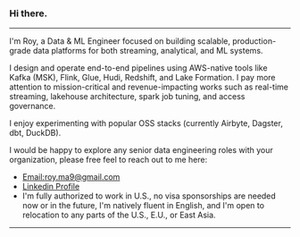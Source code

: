 ### Hi there.
---
I'm Roy, a Data & ML Engineer focused on building scalable, production-grade data platforms for both streaming, analytical, and ML systems.

I design and operate end-to-end pipelines using AWS-native tools like Kafka (MSK), Flink, Glue, Hudi, Redshift, and Lake Formation. I pay more attention to mission-critical and revenue-impacting works such as real-time streaming, lakehouse architecture, spark job tuning, and access governance.

I enjoy experimenting with popular OSS stacks (currently Airbyte, Dagster, dbt, DuckDB).

I would be happy to explore any senior data engineering roles with your organization, please free feel to reach out to me here:
- [Email:roy.ma9@gmail.com](mailto:roy.ma9@gmail.com)
- [Linkedin Profile](https://www.linkedin.com/in/royma/)
- I'm fully authorized to work in U.S., no visa sponsorships are needed now or in the future, I'm natively fluent in English, and I'm open to relocation to any parts of the U.S., E.U., or East Asia.
---
